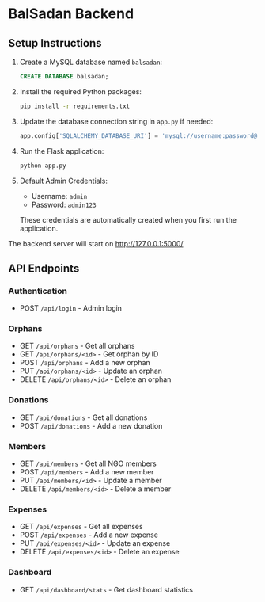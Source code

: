 
# BalSadan Backend

## Setup Instructions

1. Create a MySQL database named `balsadan`:
   ```sql
   CREATE DATABASE balsadan;
   ```

2. Install the required Python packages:
   ```bash
   pip install -r requirements.txt
   ```

3. Update the database connection string in `app.py` if needed:
   ```python
   app.config['SQLALCHEMY_DATABASE_URI'] = 'mysql://username:password@localhost/balsadan'
   ```

4. Run the Flask application:
   ```bash
   python app.py
   ```

5. Default Admin Credentials:
   - Username: `admin`
   - Password: `admin123`

   These credentials are automatically created when you first run the application.

The backend server will start on http://127.0.0.1:5000/

## API Endpoints

### Authentication
- POST `/api/login` - Admin login

### Orphans
- GET `/api/orphans` - Get all orphans
- GET `/api/orphans/<id>` - Get orphan by ID
- POST `/api/orphans` - Add a new orphan
- PUT `/api/orphans/<id>` - Update an orphan
- DELETE `/api/orphans/<id>` - Delete an orphan

### Donations
- GET `/api/donations` - Get all donations
- POST `/api/donations` - Add a new donation

### Members
- GET `/api/members` - Get all NGO members
- POST `/api/members` - Add a new member
- PUT `/api/members/<id>` - Update a member
- DELETE `/api/members/<id>` - Delete a member

### Expenses
- GET `/api/expenses` - Get all expenses
- POST `/api/expenses` - Add a new expense
- PUT `/api/expenses/<id>` - Update an expense
- DELETE `/api/expenses/<id>` - Delete an expense

### Dashboard
- GET `/api/dashboard/stats` - Get dashboard statistics

